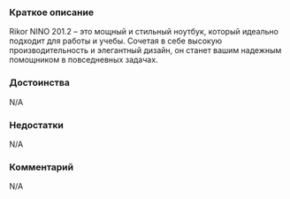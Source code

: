 ### **Краткое описание**
Rikor NINO 201.2 – это мощный и стильный ноутбук, который идеально подходит для работы и учебы. Сочетая в себе высокую производительность и элегантный дизайн, он станет вашим надежным помощником в повседневных задачах.

### **Достоинства**
N/A

### **Недостатки**
N/A

### **Комментарий**
N/A

